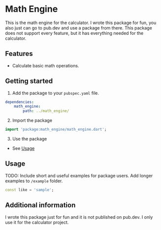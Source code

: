# Math Engine

This is the math engine for the calculator. I wrote this package for fun, you also just can go to pub.dev and use a package from there. This package does not support every feature, but it has everything needed for the calculator.

## Features

- Calculate basic math operations.

## Getting started

1. Add the package to your `pubspec.yaml` file.
```yaml
dependencies:
    math_engine: 
        path: ../math_engine/
```
2. Import the package
```dart
import 'package:math_engine/math_engine.dart';
```
3. Use the package
- See [Usage](#usage)


## Usage

TODO: Include short and useful examples for package users. Add longer examples
to `/example` folder. 

```dart
const like = 'sample';
```

## Additional information

I wrote this package just for fun and it is not published on pub.dev. I only use it for the calculator project.
